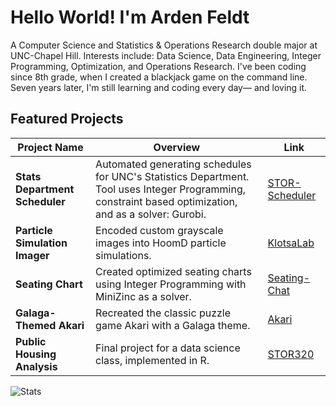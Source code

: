 # Hello World! I'm Arden Feldt
A Computer Science and Statistics & Operations Research double major at UNC-Chapel Hill.
Interests include: Data Science, Data Engineering, Integer Programming, Optimization, and Operations Research.
I've been coding since 8th grade, when I created a blackjack game on the command line. Seven years later, I'm still learning and coding every day— and loving it.

## Featured Projects

| Project Name                        | Overview                                                                          | Link                                                                 |
|-------------------------------------|-----------------------------------------------------------------------------------|----------------------------------------------------------------------|
| **Stats Department Scheduler**      | Automated generating schedules for UNC's Statistics Department. Tool uses Integer Programming, constraint based optimization, and as a solver: Gurobi.   | [STOR-Scheduler](https://github.com/Arden-Feldt/STOR-Scheduler)               |
| **Particle Simulation Imager**      | Encoded custom grayscale images into HoomD particle simulations.                  | [KlotsaLab](https://github.com/Arden-Feldt/KlotsaLab)                    |
| **Seating Chart**                   | Created optimized seating charts using Integer Programming with MiniZinc as a solver.  | [Seating-Chat](https://github.com/Arden-Feldt/Seating-Chart)                |
| **Galaga-Themed Akari**             | Recreated the classic puzzle game Akari with a Galaga theme.                       | [Akari](https://github.com/Arden-Feldt/Galaga-Themed-Akari)          |
| **Public Housing Analysis**         | Final project for a data science class, implemented in R.                          | [STOR320](https://github.com/Arden-Feldt/STOR320)                      |


<div align="left">
    <picture>
      <source media="(prefers-color-scheme: dark)" srcset="https://github-readme-stats.vercel.app/api/top-langs/?username=Arden-Feldt&layout=compact&langs_count=10&theme=tokyonight&hide=html,css,Jupyter%20Notebook">
      <img alt="Stats" src="https://github-readme-stats.vercel.app/api/top-langs/?username=Arden-Feldt&layout=compact&langs_count=10&theme=tokyonight&hide=html,css,Jupyter%20Notebook">
    </picture>
</div>

<!--
#### Programming Languages
[![Java](https://img.shields.io/badge/Java-%23ED8B00.svg?logo=openjdk&logoColor=white)](#)
[![Python](https://img.shields.io/badge/Python-3776AB?logo=python&logoColor=fff)](#)
[![R](https://img.shields.io/badge/R-%23276DC3.svg?logo=r&logoColor=white)](#)
[![C#](https://custom-icon-badges.demolab.com/badge/C%23-%23239120.svg?logo=cshrp&logoColor=white)](#)
[![C](https://img.shields.io/badge/C-00599C?logo=c&logoColor=white)](#)


[![Unity](https://img.shields.io/badge/Unity-%23000000.svg?logo=unity&logoColor=white)](#)
[![LinkedIn](https://img.shields.io/badge/Linkedin-%230077B5.svg?logo=linkedin&logoColor=white)](#)
[![LinkedIn](https://img.shields.io/badge/LinkedIn-0A66C2?logo=linkedin&logoColor=fff)](#)
-->
